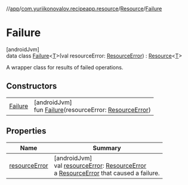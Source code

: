 //[app](../../../../index.md)/[com.yuriikonovalov.recipeapp.resource](../../index.md)/[Resource](../index.md)/[Failure](index.md)

# Failure

[androidJvm]\
data class [Failure](index.md)&lt;[T](index.md)&gt;(val resourceError: [ResourceError](../../-resource-error/index.md)) : [Resource](../index.md)&lt;[T](index.md)&gt; 

A wrapper class for results of failed operations.

## Constructors

| | |
|---|---|
| [Failure](-failure.md) | [androidJvm]<br>fun [Failure](-failure.md)(resourceError: [ResourceError](../../-resource-error/index.md)) |

## Properties

| Name | Summary |
|---|---|
| [resourceError](resource-error.md) | [androidJvm]<br>val [resourceError](resource-error.md): [ResourceError](../../-resource-error/index.md)<br>a [ResourceError](../../-resource-error/index.md) that caused a failure. |
